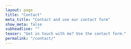 ```yaml
---
layout: page
title: "Contact"
meta_title: "Contact and use our contact form"
show_meta: false
subheadline: ""
teaser: "Get in touch with me? Use the contact form."
permalink: "/contact/"
---
```


<div class="panel">
</div>


